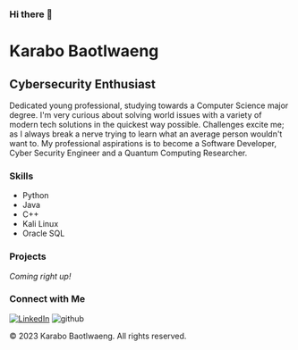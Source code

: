 ### Hi there 👋
# Karabo Baotlwaeng

## Cybersecurity Enthusiast
Dedicated young professional, studying towards a Computer Science major degree. I'm very curious about solving world issues with a variety of modern tech solutions in the quickest way possible. Challenges excite me; as I always break a nerve trying to learn what an average person wouldn't want to. My professional aspirations is to become a Software Developer, Cyber Security Engineer and a Quantum Computing Researcher.

### Skills
- Python
- Java
- C++
- Kali Linux
- Oracle SQL

### Projects
*Coming right up!*


### Connect with Me
[![LinkedIn]([linkedin.png](https://www.flaticon.com/free-icon/linkedin_3536569?term=linkedin&page=1&position=2&origin=tag&related_id=3536569))](https://www.linkedin.com/in/karabo-bao)
 ![github](/images/icon.png)

&copy; 2023 Karabo Baotlwaeng. All rights reserved.


